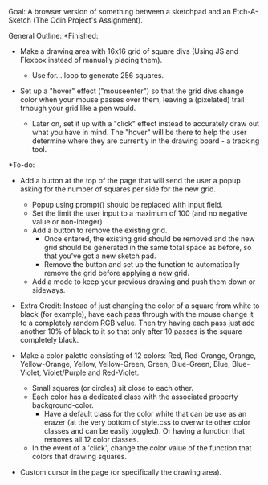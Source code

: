 Goal: A browser version of something between a sketchpad and an Etch-A-Sketch (The Odin Project's Assignment).

General Outline:
*Finished: 
- Make a drawing area with 16x16 grid of square divs (Using JS and Flexbox instead of manually placing them). 
    + Use for... loop to generate 256 squares. 

- Set up a "hover" effect ("mouseenter") so that the grid divs change color when your mouse passes over them, leaving a (pixelated) trail trhough your grid like a pen would. 
    + Later on, set it up with a "click" effect instead to accurately draw out what you have in mind. The "hover" will be there to help the user determine where they are currently in the drawing board - a tracking tool.  

*To-do:
- Add a button at the top of the page that will send the user a popup asking for the number of squares per side for the new grid. 
    + Popup using prompt() should be replaced with input field. 
    + Set the limit the user input to a maximum of 100 (and no negative value or non-integer)
    + Add a button to remove the existing grid.
        + Once entered, the existing grid should be removed and the new grid should be generated in the same total space as before, so that you've got a new sketch pad. 
        + Remove the button and set up the function to automatically remove the grid before applying a new grid. 
    + Add a mode to keep your previous drawing and push them down or sideways. 
    

- Extra Credit: Instead of just changing the color of a square from white to black (for example), have each pass through with the mouse change it to a completely random RGB value. Then try having each pass just add another 10% of black to it so that only after 10 passes is the square completely black.


- Make a color palette consisting of 12 colors: Red, Red-Orange, Orange, Yellow-Orange, Yellow, Yellow-Green, Green, Blue-Green, Blue, Blue-Violet, Violet/Purple and Red-Violet. 
    + Small squares (or circles) sit close to each other.
    + Each color has a dedicated class with the associated property background-color.
        + Have a default class for the color white that can be use as an erazer (at the very bottom of style.css to overwrite other color classes and can be easily toggled). Or having a function that removes all 12 color classes. 
    + In the event of a 'click', change the color value of the function that colors that drawing squares. 

- Custom cursor in the page (or specifically the drawing area).
